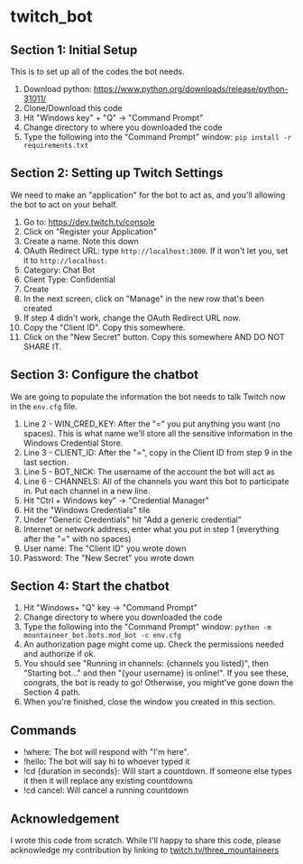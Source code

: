 # twitch_bot

## Section 1: Initial Setup

This is to set up all of the codes the bot needs.

1. Download python: https://www.python.org/downloads/release/python-31011/
2. Clone/Download this code
3. Hit "Windows key" + "Q" -> "Command Prompt"
4. Change directory to where you downloaded the code
5. Type the following into the "Command Prompt" window: `pip install -r requirements.txt`

## Section 2: Setting up Twitch Settings

We need to make an "application" for the bot to act as, and you'll allowing the bot to act on your behalf.

1. Go to: https://dev.twitch.tv/console
2. Click on "Register your Application"
3. Create a name. Note this down
4. OAuth Redirect URL: type `http://localhost:3000`. If it won't let you, set it to `http://localhost`.
5. Category: Chat Bot
6. Client Type: Confidential
7. Create
8. In the next screen, click on "Manage" in the new row that's been created
9. If step 4 didn't work, change the OAuth Redirect URL now.
10. Copy the "Client ID". Copy this somewhere.
11. Click on the "New Secret" button. Copy this somewhere AND DO NOT SHARE IT.

## Section 3: Configure the chatbot

We are going to populate the information the bot needs to talk Twitch now in the `env.cfg` file.

1. Line 2 - WIN_CRED_KEY: After the "=" you put anything you want (no spaces). This is what name we'll store all the sensitive information in the Windows Credential Store.
2. Line 3 - CLIENT_ID: After the "=", copy in the Client ID from step 9 in the last section.
3. Line 5 - BOT_NICK: The username of the account the bot will act as
4. Line 6 - CHANNELS: All of the channels you want this bot to participate in. Put each channel in a new line.
5. Hit "Ctrl + Windows key" -> "Credential Manager"
6. Hit the "Windows Credentials" tile
7. Under "Generic Credentials" hit "Add a generic credential"
8. Internet or network address, enter what you put in step 1 (everything after the "=" with no spaces)
9. User name: The "Client ID" you wrote down
10. Password: The "New Secret" you wrote down

## Section 4: Start the chatbot

1. Hit "Windows+ "Q" key -> "Command Prompt"
2. Change directory to where you downloaded the code
3. Type the following into the "Command Prompt" window: `python -m mountaineer_bot.bots.mod_bot -c env.cfg`
4. An authorization page might come up. Check the permissions needed and authorize if ok.
5. You should see "Running in channels: {channels you listed}", then "Starting bot..." and then "{your username} is online!". If you see these, congrats, the bot is ready to go! Otherwise, you might've gone down the Section 4 path.
6. When you're finished, close the window you created in this section.

## Commands

* !where: The bot will respond with "I'm here".
* !hello: The bot will say hi to whoever typed it
* !cd {duration in seconds}: Will start a countdown. If someone else types it then it will replace any existing countdowns
* !cd cancel: Will cancel a running countdown

## Acknowledgement

I wrote this code from scratch. While I'll happy to share this code, please acknowledge my contribution by linking to [twitch.tv/three_mountaineers](https://www.twitch.tv/three_mountaineers)